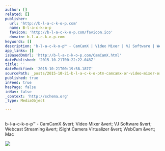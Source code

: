 ```yaml
---
author: []
related: []
publisher:
  url: 'http://b-l-a-c-k-o-p.com'
  name: B-l-a-c-k-o-p
  favicon: 'http://b-l-a-c-k-o-p.com/favicon.ico'
  domain: b-l-a-c-k-o-p.com
keywords: []
description: 'b-l-a-c-k-o-p™ - CamCamX | Video Mixer | VJ Software | Webcast Streaming | iSight Camera Virtualizer | WebCam | Mac'
app_links: []
isBasedOnUrl: 'http://b-l-a-c-k-o-p.com/CamCamX.html'
datePublished: '2015-10-21T00:22:22.048Z'
title: ''
dateModified: '2015-10-21T00:19:58.187Z'
sourcePath: _posts/2015-10-21-b-l-a-c-k-o-ptm-camcamx-or-video-mixer-or-vj-software-or-webca.md
published: true
inFeed: true
hasPage: false
inNav: false
_context: 'http://schema.org'
_type: MediaObject

---
```

<article style=""><h1></h1><p>b-l-a-c-k-o-p™ - CamCamX &amp;vert; Video Mixer &amp;vert; VJ Software &amp;vert; Webcast Streaming &amp;vert; iSight Camera Virtualizer &amp;vert; WebCam &amp;vert; Mac</p><img src="http://b-l-a-c-k-o-p.com/Quicky.gif" /></article>